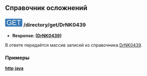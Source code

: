 ## Справочник осложнений

### ![GET](../../../../img/get.png) /directory/get/DrNK0439
* **Response: [[DrNK0439](../../../../types/types.md#com.siams.med.api.DrNK0439)]**

В ответе передаётся массив записей из справочника [DrNK0439](../../../../types/types.md#com.siams.med.api.DrNK0439).

### Примеры
**[http](examples/get.md)**
**[java](examples/getJava.md)**